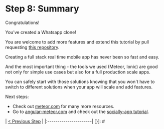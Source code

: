 # Step 8: Summary

Congratulations!

You’ve created a Whatsapp clone!

You are welcome to add more features and extend this tutorial by pull requesting [this repository](github.com/Urigo/Ionic2-MeteorCLI-WhatsApp).

Creating a full stack real time mobile app has never been so fast and easy.

And the most important thing - the tools we used (Meteor, Ionic) are good not only for simple use cases but also for a full production scale apps.

You can safely start with those solutions knowing that you won't have to switch to different solutions when your app will scale and add features.

Next steps:

* Check out [meteor.com](meteor.com) for many more resources.
* Go to [angular-meteor.com](angular-meteor.com) and check out the [socially-app tutorial](angular-meteor.com/tutorials/socially/angular2/bootstrapping).

[{]: <helper> (nav_step ref="https://angular-meteor.com/tutorials/whatsapp2/meteor/1.0.0/privacy")
| [< Previous Step](https://angular-meteor.com/tutorials/whatsapp2/meteor/1.0.0/privacy) |
|:----------------------|
[}]: #

